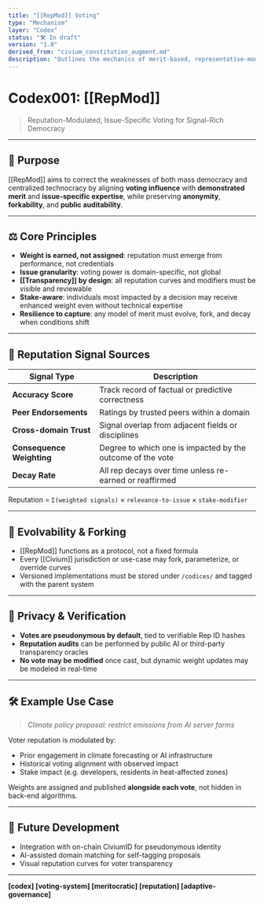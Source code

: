 ```yaml
---
title: "[[RepMod]] Voting"
type: "Mechanism"
layer: "Codex"
status: "🛠️ In draft"
version: "1.0"
derived_from: "civium_constitution_augment.md"
description: "Outlines the mechanics of merit-based, representative-modified voting for civic consensus formation."
---
```

<!--
metadata:
  id: codex001-repmod
  derived_from: [2, 4]
  status: active
-->

# Codex001: [[RepMod]]
> Reputation-Modulated, Issue-Specific Voting for Signal-Rich Democracy

---

## 🎯 Purpose

[[RepMod]] aims to correct the weaknesses of both mass democracy and centralized technocracy by aligning **voting influence** with **demonstrated merit** and **issue-specific expertise**, while preserving **anonymity**, **forkability**, and **public auditability**.

---

## ⚖️ Core Principles

- **Weight is earned, not assigned**: reputation must emerge from performance, not credentials
- **Issue granularity**: voting power is domain-specific, not global
- **[[Transparency]] by design**: all reputation curves and modifiers must be visible and reviewable
- **Stake-aware**: individuals most impacted by a decision may receive enhanced weight even without technical expertise
- **Resilience to capture**: any model of merit must evolve, fork, and decay when conditions shift

---

## 🧠 Reputation Signal Sources

| Signal Type | Description |
|-------------|-------------|
| **Accuracy Score** | Track record of factual or predictive correctness |
| **Peer Endorsements** | Ratings by trusted peers within a domain |
| **Cross-domain Trust** | Signal overlap from adjacent fields or disciplines |
| **Consequence Weighting** | Degree to which one is impacted by the outcome of the vote |
| **Decay Rate** | All rep decays over time unless re-earned or reaffirmed |

Reputation = `Σ(weighted signals)` × `relevance-to-issue` × `stake-modifier`

---

## 🔁 Evolvability & Forking

- [[RepMod]] functions as a protocol, not a fixed formula
- Every [[Civium]] jurisdiction or use-case may fork, parameterize, or override curves
- Versioned implementations must be stored under `/codices/` and tagged with the parent system

---

## 🔐 Privacy & Verification

- **Votes are pseudonymous by default**, tied to verifiable Rep ID hashes
- **Reputation audits** can be performed by public AI or third-party transparency oracles
- **No vote may be modified** once cast, but dynamic weight updates may be modeled in real-time

---

## 🛠 Example Use Case

> *Climate policy proposal: restrict emissions from AI server farms*

Voter reputation is modulated by:
- Prior engagement in climate forecasting or AI infrastructure
- Historical voting alignment with observed impact
- Stake impact (e.g. developers, residents in heat-affected zones)

Weights are assigned and published **alongside each vote**, not hidden in back-end algorithms.

---

## 🧩 Future Development

- Integration with on-chain CiviumID for pseudonymous identity
- AI-assisted domain matching for self-tagging proposals
- Visual reputation curves for voter transparency

---

**[codex] [voting-system] [meritocratic] [reputation] [adaptive-governance]**
